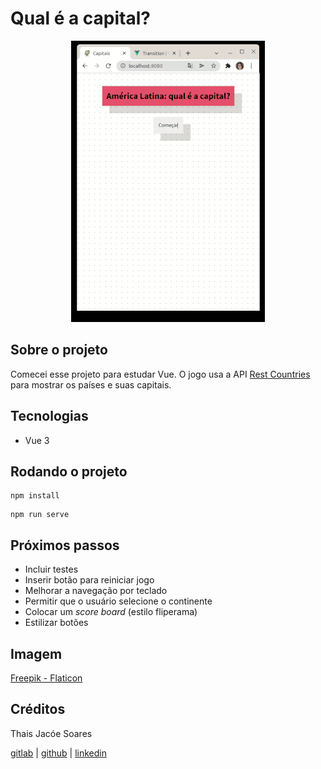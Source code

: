 # Qual é a capital?

<div align="center">
  <img src="/src/assets/projectSmaller.gif" alt="Gif of the project" />
</div>

## Sobre o projeto

Comecei esse projeto para estudar Vue. O jogo usa a API [Rest Countries](https://restcountries.com/) para mostrar os países e suas capitais. 

## Tecnologias

- Vue 3

## Rodando o projeto
```
npm install
```
```
npm run serve
```

## Próximos passos

- Incluir testes
- Inserir botão para reiniciar jogo
- Melhorar a navegação por teclado
- Permitir que o usuário selecione o continente
- Colocar um *score board* (estilo fliperama)
- Estilizar botões

## Imagem
[Freepik - Flaticon](https://www.flaticon.com/free-icons/globe)

## Créditos
Thais Jacóe Soares

[gitlab](https://gitlab.com/thaisjsoares/) | [github](https://github.com/thaisjsoares) | [linkedin](https://www.linkedin.com/in/thais-jacoe-soares/)
